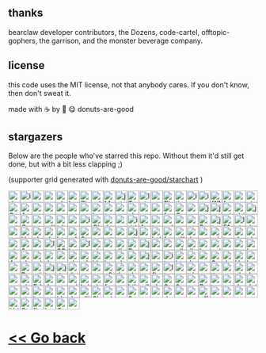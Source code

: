 ## thanks

bearclaw developer contributors, the Dozens, code-cartel, offtopic-gophers, the garrison, and the monster beverage company.

## license

this code uses the MIT license, not that anybody cares. If you don't know, then don't sweat it.

made with ☕ by 🍩 😋 donuts-are-good


## stargazers

Below are the people who've starred this repo. Without them it'd still get done, but with a bit less clapping ;)

(supporter grid generated with [donuts-are-good/starchart](https://github.com/donuts-are-good/starchart) )

<img height=24 width=24 src="https://avatars.githubusercontent.com/u/96031819?v=4" alt="donuts-are-good's avatar" title="donuts-are-good"/><img height=24 width=24 src="https://avatars.githubusercontent.com/u/71332326?v=4" alt="insolitum's avatar" title="insolitum"/><img height=24 width=24 src="https://avatars.githubusercontent.com/u/33086936?v=4" alt="mpldr's avatar" title="mpldr"/><img height=24 width=24 src="https://avatars.githubusercontent.com/u/83341867?v=4" alt="ramenbased's avatar" title="ramenbased"/><img height=24 width=24 src="https://avatars.githubusercontent.com/u/68368?v=4" alt="qbit's avatar" title="qbit"/><img height=24 width=24 src="https://avatars.githubusercontent.com/u/16841626?v=4" alt="horvski's avatar" title="horvski"/><img height=24 width=24 src="https://avatars.githubusercontent.com/u/26520924?v=4" alt="ZinRicky's avatar" title="ZinRicky"/><img height=24 width=24 src="https://avatars.githubusercontent.com/u/6362698?v=4" alt="ralgozino's avatar" title="ralgozino"/><img height=24 width=24 src="https://avatars.githubusercontent.com/u/7098804?v=4" alt="MattDemers's avatar" title="MattDemers"/><img height=24 width=24 src="https://avatars.githubusercontent.com/u/11037782?v=4" alt="jgbrwn's avatar" title="jgbrwn"/><img height=24 width=24 src="https://avatars.githubusercontent.com/u/68560840?v=4" alt="TakenMC's avatar" title="TakenMC"/><img height=24 width=24 src="https://avatars.githubusercontent.com/u/50343470?v=4" alt="luigibarbato's avatar" title="luigibarbato"/><img height=24 width=24 src="https://avatars.githubusercontent.com/u/5232965?v=4" alt="zamicol's avatar" title="zamicol"/><img height=24 width=24 src="https://avatars.githubusercontent.com/u/79346588?v=4" alt="TheShuckduck's avatar" title="TheShuckduck"/><img height=24 width=24 src="https://avatars.githubusercontent.com/u/217?v=4" alt="tkersey's avatar" title="tkersey"/><img height=24 width=24 src="https://avatars.githubusercontent.com/u/353918?v=4" alt="itwars's avatar" title="itwars"/><img height=24 width=24 src="https://avatars.githubusercontent.com/u/56121656?v=4" alt="iamcais's avatar" title="iamcais"/><img height=24 width=24 src="https://avatars.githubusercontent.com/u/23299193?v=4" alt="f1729's avatar" title="f1729"/><img height=24 width=24 src="https://avatars.githubusercontent.com/u/945075?v=4" alt="frankalicious's avatar" title="frankalicious"/><img height=24 width=24 src="https://avatars.githubusercontent.com/u/6848736?v=4" alt="roberthodapp's avatar" title="roberthodapp"/><img height=24 width=24 src="https://avatars.githubusercontent.com/u/28896876?v=4" alt="simulationguest's avatar" title="simulationguest"/><img height=24 width=24 src="https://avatars.githubusercontent.com/u/3662693?v=4" alt="RodrigoHahn's avatar" title="RodrigoHahn"/><img height=24 width=24 src="https://avatars.githubusercontent.com/u/5847?v=4" alt="Apreche's avatar" title="Apreche"/><img height=24 width=24 src="https://avatars.githubusercontent.com/u/31969517?v=4" alt="zubayrrr's avatar" title="zubayrrr"/><img height=24 width=24 src="https://avatars.githubusercontent.com/u/9178352?v=4" alt="mrjk05's avatar" title="mrjk05"/><img height=24 width=24 src="https://avatars.githubusercontent.com/u/3390639?v=4" alt="vorons's avatar" title="vorons"/><img height=24 width=24 src="https://avatars.githubusercontent.com/u/320397?v=4" alt="roycifer's avatar" title="roycifer"/><img height=24 width=24 src="https://avatars.githubusercontent.com/u/1280869?v=4" alt="aveekbhat's avatar" title="aveekbhat"/><img height=24 width=24 src="https://avatars.githubusercontent.com/u/299097?v=4" alt="betatron's avatar" title="betatron"/><img height=24 width=24 src="https://avatars.githubusercontent.com/u/711257?v=4" alt="teeheehee's avatar" title="teeheehee"/><img height=24 width=24 src="https://avatars.githubusercontent.com/u/19192104?v=4" alt="oznogon's avatar" title="oznogon"/><img height=24 width=24 src="https://avatars.githubusercontent.com/u/112922091?v=4" alt="cheetahzone's avatar" title="cheetahzone"/><img height=24 width=24 src="https://avatars.githubusercontent.com/u/2382127?v=4" alt="musicjunkieg's avatar" title="musicjunkieg"/><img height=24 width=24 src="https://avatars.githubusercontent.com/u/405972?v=4" alt="reorx's avatar" title="reorx"/><img height=24 width=24 src="https://avatars.githubusercontent.com/u/198178?v=4" alt="freespace's avatar" title="freespace"/><img height=24 width=24 src="https://avatars.githubusercontent.com/u/62988643?v=4" alt="Owain-S's avatar" title="Owain-S"/><img height=24 width=24 src="https://avatars.githubusercontent.com/u/32872980?v=4" alt="zarquin's avatar" title="zarquin"/><img height=24 width=24 src="https://avatars.githubusercontent.com/u/3323607?v=4" alt="jarrodoxical's avatar" title="jarrodoxical"/><img height=24 width=24 src="https://avatars.githubusercontent.com/u/1361123?v=4" alt="jonanderson10's avatar" title="jonanderson10"/><img height=24 width=24 src="https://avatars.githubusercontent.com/u/2114186?v=4" alt="sriramsamynathan's avatar" title="sriramsamynathan"/><img height=24 width=24 src="https://avatars.githubusercontent.com/u/637415?v=4" alt="sirinath's avatar" title="sirinath"/><img height=24 width=24 src="https://avatars.githubusercontent.com/u/12866?v=4" alt="jpoz's avatar" title="jpoz"/><img height=24 width=24 src="https://avatars.githubusercontent.com/u/104114432?v=4" alt="artlesshao's avatar" title="artlesshao"/><img height=24 width=24 src="https://avatars.githubusercontent.com/u/899321?v=4" alt="GreyDev's avatar" title="GreyDev"/><img height=24 width=24 src="https://avatars.githubusercontent.com/u/30691152?v=4" alt="notjedi's avatar" title="notjedi"/><img height=24 width=24 src="https://avatars.githubusercontent.com/u/3295092?v=4" alt="adityasanka's avatar" title="adityasanka"/><img height=24 width=24 src="https://avatars.githubusercontent.com/u/8691?v=4" alt="triptych's avatar" title="triptych"/><img height=24 width=24 src="https://avatars.githubusercontent.com/u/7477233?v=4" alt="vopi181's avatar" title="vopi181"/><img height=24 width=24 src="https://avatars.githubusercontent.com/u/1605764?v=4" alt="igufi's avatar" title="igufi"/><img height=24 width=24 src="https://avatars.githubusercontent.com/u/3900482?v=4" alt="GlenDC's avatar" title="GlenDC"/><img height=24 width=24 src="https://avatars.githubusercontent.com/u/5395723?v=4" alt="daveschumaker's avatar" title="daveschumaker"/><img height=24 width=24 src="https://avatars.githubusercontent.com/u/704872?v=4" alt="oudommeas's avatar" title="oudommeas"/><img height=24 width=24 src="https://avatars.githubusercontent.com/u/12671072?v=4" alt="iddan's avatar" title="iddan"/><img height=24 width=24 src="https://avatars.githubusercontent.com/u/6514772?v=4" alt="AquariusDue's avatar" title="AquariusDue"/><img height=24 width=24 src="https://avatars.githubusercontent.com/u/11752923?v=4" alt="tockards's avatar" title="tockards"/><img height=24 width=24 src="https://avatars.githubusercontent.com/u/150282?v=4" alt="asiermartinez's avatar" title="asiermartinez"/><img height=24 width=24 src="https://avatars.githubusercontent.com/u/4990437?v=4" alt="msubhash's avatar" title="msubhash"/><img height=24 width=24 src="https://avatars.githubusercontent.com/u/78207862?v=4" alt="romainpaoli's avatar" title="romainpaoli"/><img height=24 width=24 src="https://avatars.githubusercontent.com/u/868085?v=4" alt="Bedrovelsen's avatar" title="Bedrovelsen"/><img height=24 width=24 src="https://avatars.githubusercontent.com/u/7276380?v=4" alt="jlapaix's avatar" title="jlapaix"/><img height=24 width=24 src="https://avatars.githubusercontent.com/u/22991189?v=4" alt="5183nischal's avatar" title="5183nischal"/><img height=24 width=24 src="https://avatars.githubusercontent.com/u/7662793?v=4" alt="lukegg's avatar" title="lukegg"/><img height=24 width=24 src="https://avatars.githubusercontent.com/u/14281246?v=4" alt="dostie's avatar" title="dostie"/><img height=24 width=24 src="https://avatars.githubusercontent.com/u/30656767?v=4" alt="samcottle's avatar" title="samcottle"/><img height=24 width=24 src="https://avatars.githubusercontent.com/u/1638561?v=4" alt="HarrisonJackson's avatar" title="HarrisonJackson"/><img height=24 width=24 src="https://avatars.githubusercontent.com/u/8758132?v=4" alt="vladyio's avatar" title="vladyio"/><img height=24 width=24 src="https://avatars.githubusercontent.com/u/566844?v=4" alt="christoph00's avatar" title="christoph00"/><img height=24 width=24 src="https://avatars.githubusercontent.com/u/84460?v=4" alt="hwartig's avatar" title="hwartig"/><img height=24 width=24 src="https://avatars.githubusercontent.com/u/124629954?v=4" alt="ad-laurentius's avatar" title="ad-laurentius"/><img height=24 width=24 src="https://avatars.githubusercontent.com/u/104367919?v=4" alt="0x5f3's avatar" title="0x5f3"/><img height=24 width=24 src="https://avatars.githubusercontent.com/u/10968765?v=4" alt="yenbekbay's avatar" title="yenbekbay"/><img height=24 width=24 src="https://avatars.githubusercontent.com/u/75768?v=4" alt="mtron's avatar" title="mtron"/><img height=24 width=24 src="https://avatars.githubusercontent.com/u/37990858?v=4" alt="goranmoomin's avatar" title="goranmoomin"/><img height=24 width=24 src="https://avatars.githubusercontent.com/u/1237070?v=4" alt="julianxhokaxhiu's avatar" title="julianxhokaxhiu"/><img height=24 width=24 src="https://avatars.githubusercontent.com/u/68597908?v=4" alt="cosmic-flood's avatar" title="cosmic-flood"/><img height=24 width=24 src="https://avatars.githubusercontent.com/u/519433?v=4" alt="kaishin's avatar" title="kaishin"/><img height=24 width=24 src="https://avatars.githubusercontent.com/u/1113057?v=4" alt="fediaFedia's avatar" title="fediaFedia"/><img height=24 width=24 src="https://avatars.githubusercontent.com/u/35896706?v=4" alt="villacreses's avatar" title="villacreses"/><img height=24 width=24 src="https://avatars.githubusercontent.com/u/20537723?v=4" alt="dev-oskar's avatar" title="dev-oskar"/><img height=24 width=24 src="https://avatars.githubusercontent.com/u/15796851?v=4" alt="crendl's avatar" title="crendl"/><img height=24 width=24 src="https://avatars.githubusercontent.com/u/73650?v=4" alt="mickume's avatar" title="mickume"/><img height=24 width=24 src="https://avatars.githubusercontent.com/u/6660327?v=4" alt="t-var-s's avatar" title="t-var-s"/><img height=24 width=24 src="https://avatars.githubusercontent.com/u/7101501?v=4" alt="devnullity's avatar" title="devnullity"/><img height=24 width=24 src="https://avatars.githubusercontent.com/u/109930734?v=4" alt="vietphan-ioof's avatar" title="vietphan-ioof"/><img height=24 width=24 src="https://avatars.githubusercontent.com/u/26771145?v=4" alt="nicoloval's avatar" title="nicoloval"/><img height=24 width=24 src="https://avatars.githubusercontent.com/u/80297231?v=4" alt="0q2's avatar" title="0q2"/><img height=24 width=24 src="https://avatars.githubusercontent.com/u/136868?v=4" alt="zsellera's avatar" title="zsellera"/><img height=24 width=24 src="https://avatars.githubusercontent.com/u/749990?v=4" alt="lixoo81's avatar" title="lixoo81"/><img height=24 width=24 src="https://avatars.githubusercontent.com/u/68392445?v=4" alt="3Samourai's avatar" title="3Samourai"/><img height=24 width=24 src="https://avatars.githubusercontent.com/u/20612065?v=4" alt="korbiniak's avatar" title="korbiniak"/><img height=24 width=24 src="https://avatars.githubusercontent.com/u/53429650?v=4" alt="llgdd's avatar" title="llgdd"/><img height=24 width=24 src="https://avatars.githubusercontent.com/u/32209952?v=4" alt="aimen08's avatar" title="aimen08"/><img height=24 width=24 src="https://avatars.githubusercontent.com/u/16998799?v=4" alt="amadeuspagel's avatar" title="amadeuspagel"/><img height=24 width=24 src="https://avatars.githubusercontent.com/u/2486?v=4" alt="dingyi's avatar" title="dingyi"/><img height=24 width=24 src="https://avatars.githubusercontent.com/u/4614666?v=4" alt="Donnie's avatar" title="Donnie"/><img height=24 width=24 src="https://avatars.githubusercontent.com/u/105774456?v=4" alt="jacekschefler's avatar" title="jacekschefler"/><img height=24 width=24 src="https://avatars.githubusercontent.com/u/33498670?v=4" alt="norflin321's avatar" title="norflin321"/><img height=24 width=24 src="https://avatars.githubusercontent.com/u/395669?v=4" alt="azappella's avatar" title="azappella"/><img height=24 width=24 src="https://avatars.githubusercontent.com/u/5180878?v=4" alt="nik-s's avatar" title="nik-s"/><img height=24 width=24 src="https://avatars.githubusercontent.com/u/8069338?v=4" alt="djakaitis's avatar" title="djakaitis"/><img height=24 width=24 src="https://avatars.githubusercontent.com/u/76632257?v=4" alt="hollisticated-horse's avatar" title="hollisticated-horse"/><img height=24 width=24 src="https://avatars.githubusercontent.com/u/75911458?v=4" alt="voidptrptr's avatar" title="voidptrptr"/><img height=24 width=24 src="https://avatars.githubusercontent.com/u/22041463?v=4" alt="antiops's avatar" title="antiops"/><img height=24 width=24 src="https://avatars.githubusercontent.com/u/1075965?v=4" alt="takuan-osho's avatar" title="takuan-osho"/><img height=24 width=24 src="https://avatars.githubusercontent.com/u/8179545?v=4" alt="boxreb14's avatar" title="boxreb14"/><img height=24 width=24 src="https://avatars.githubusercontent.com/u/480724?v=4" alt="Amorymeltzer's avatar" title="Amorymeltzer"/><img height=24 width=24 src="https://avatars.githubusercontent.com/u/17181697?v=4" alt="chriswmartin's avatar" title="chriswmartin"/><img height=24 width=24 src="https://avatars.githubusercontent.com/u/6106530?v=4" alt="gridhawk's avatar" title="gridhawk"/><img height=24 width=24 src="https://avatars.githubusercontent.com/u/788347?v=4" alt="danielrangelmoreira's avatar" title="danielrangelmoreira"/><img height=24 width=24 src="https://avatars.githubusercontent.com/u/59229571?v=4" alt="quaintdev's avatar" title="quaintdev"/><img height=24 width=24 src="https://avatars.githubusercontent.com/u/7931934?v=4" alt="vinayrkumar's avatar" title="vinayrkumar"/><img height=24 width=24 src="https://avatars.githubusercontent.com/u/76493188?v=4" alt="whoibrar's avatar" title="whoibrar"/><img height=24 width=24 src="https://avatars.githubusercontent.com/u/29458506?v=4" alt="klaaay's avatar" title="klaaay"/><img height=24 width=24 src="https://avatars.githubusercontent.com/u/7111195?v=4" alt="bulbfreeman's avatar" title="bulbfreeman"/><img height=24 width=24 src="https://avatars.githubusercontent.com/u/58447309?v=4" alt="ohmygaugh-crypto's avatar" title="ohmygaugh-crypto"/><img height=24 width=24 src="https://avatars.githubusercontent.com/u/6293209?v=4" alt="mixedup4x4's avatar" title="mixedup4x4"/><img height=24 width=24 src="https://avatars.githubusercontent.com/u/57324475?v=4" alt="jamesauburn's avatar" title="jamesauburn"/><img height=24 width=24 src="https://avatars.githubusercontent.com/u/72028038?v=4" alt="yasledesma's avatar" title="yasledesma"/><img height=24 width=24 src="https://avatars.githubusercontent.com/u/11488356?v=4" alt="ibrahimBeladi's avatar" title="ibrahimBeladi"/><img height=24 width=24 src="https://avatars.githubusercontent.com/u/1606496?v=4" alt="htwyford's avatar" title="htwyford"/><img height=24 width=24 src="https://avatars.githubusercontent.com/u/17311736?v=4" alt="JohnBeyene's avatar" title="JohnBeyene"/><img height=24 width=24 src="https://avatars.githubusercontent.com/u/45949667?v=4" alt="samuelbutler's avatar" title="samuelbutler"/><img height=24 width=24 src="https://avatars.githubusercontent.com/u/884093?v=4" alt="SalGnt's avatar" title="SalGnt"/><img height=24 width=24 src="https://avatars.githubusercontent.com/u/3454131?v=4" alt="dcchambers's avatar" title="dcchambers"/><img height=24 width=24 src="https://avatars.githubusercontent.com/u/1859330?v=4" alt="Hazzamanic's avatar" title="Hazzamanic"/><img height=24 width=24 src="https://avatars.githubusercontent.com/u/105516142?v=4" alt="hrshshrma's avatar" title="hrshshrma"/><img height=24 width=24 src="https://avatars.githubusercontent.com/u/22394761?v=4" alt="orguetta's avatar" title="orguetta"/><img height=24 width=24 src="https://avatars.githubusercontent.com/u/7016247?v=4" alt="Pome-ro's avatar" title="Pome-ro"/><img height=24 width=24 src="https://avatars.githubusercontent.com/u/188119?v=4" alt="mikelittman's avatar" title="mikelittman"/><img height=24 width=24 src="https://avatars.githubusercontent.com/u/20298238?v=4" alt="jlucansky's avatar" title="jlucansky"/><img height=24 width=24 src="https://avatars.githubusercontent.com/u/8195?v=4" alt="jdoss's avatar" title="jdoss"/><img height=24 width=24 src="https://avatars.githubusercontent.com/u/6575619?v=4" alt="dedisuryadi's avatar" title="dedisuryadi"/><img height=24 width=24 src="https://avatars.githubusercontent.com/u/10601857?v=4" alt="andygeorge's avatar" title="andygeorge"/><img height=24 width=24 src="https://avatars.githubusercontent.com/u/483133?v=4" alt="vonmoltke's avatar" title="vonmoltke"/><img height=24 width=24 src="https://avatars.githubusercontent.com/u/35631?v=4" alt="a2800276's avatar" title="a2800276"/><img height=24 width=24 src="https://avatars.githubusercontent.com/u/328805?v=4" alt="theodesp's avatar" title="theodesp"/><img height=24 width=24 src="https://avatars.githubusercontent.com/u/5408720?v=4" alt="alexander-daniel's avatar" title="alexander-daniel"/><img height=24 width=24 src="https://avatars.githubusercontent.com/u/54605129?v=4" alt="noopsy's avatar" title="noopsy"/><img height=24 width=24 src="https://avatars.githubusercontent.com/u/122326493?v=4" alt="flatherz's avatar" title="flatherz"/><img height=24 width=24 src="https://avatars.githubusercontent.com/u/25562257?v=4" alt="litong-2017's avatar" title="litong-2017"/><img height=24 width=24 src="https://avatars.githubusercontent.com/u/4022487?v=4" alt="nyavorski's avatar" title="nyavorski"/><img height=24 width=24 src="https://avatars.githubusercontent.com/u/23124818?v=4" alt="tristanisham's avatar" title="tristanisham"/><img height=24 width=24 src="https://avatars.githubusercontent.com/u/2972950?v=4" alt="andryyy's avatar" title="andryyy"/><img height=24 width=24 src="https://avatars.githubusercontent.com/u/10456776?v=4" alt="ttgmichael's avatar" title="ttgmichael"/><img height=24 width=24 src="https://avatars.githubusercontent.com/u/355470?v=4" alt="usysrc's avatar" title="usysrc"/><img height=24 width=24 src="https://avatars.githubusercontent.com/u/96203496?v=4" alt="elpibegeek's avatar" title="elpibegeek"/><img height=24 width=24 src="https://avatars.githubusercontent.com/u/2591991?v=4" alt="JanJastrow's avatar" title="JanJastrow"/><img height=24 width=24 src="https://avatars.githubusercontent.com/u/16630701?v=4" alt="sophiabrandt's avatar" title="sophiabrandt"/><img height=24 width=24 src="https://avatars.githubusercontent.com/u/1719781?v=4" alt="pinpox's avatar" title="pinpox"/><img height=24 width=24 src="https://avatars.githubusercontent.com/u/2746374?v=4" alt="EdenEast's avatar" title="EdenEast"/><img height=24 width=24 src="https://avatars.githubusercontent.com/u/5291803?v=4" alt="doubleplusc's avatar" title="doubleplusc"/><img height=24 width=24 src="https://avatars.githubusercontent.com/u/102169?v=4" alt="usmanakram232's avatar" title="usmanakram232"/><img height=24 width=24 src="https://avatars.githubusercontent.com/u/8074?v=4" alt="grigio's avatar" title="grigio"/><img height=24 width=24 src="https://avatars.githubusercontent.com/u/624840?v=4" alt="briantkelley's avatar" title="briantkelley"/><img height=24 width=24 src="https://avatars.githubusercontent.com/u/5170612?v=4" alt="algustionesa's avatar" title="algustionesa"/><img height=24 width=24 src="https://avatars.githubusercontent.com/u/55907409?v=4" alt="fvckgrimm's avatar" title="fvckgrimm"/><img height=24 width=24 src="https://avatars.githubusercontent.com/u/16800558?v=4" alt="carterbourette's avatar" title="carterbourette"/><img height=24 width=24 src="https://avatars.githubusercontent.com/u/3750869?v=4" alt="ktkization's avatar" title="ktkization"/><img height=24 width=24 src="https://avatars.githubusercontent.com/u/64283810?v=4" alt="williycole's avatar" title="williycole"/><img height=24 width=24 src="https://avatars.githubusercontent.com/u/292738?v=4" alt="clsource's avatar" title="clsource"/><img height=24 width=24 src="https://avatars.githubusercontent.com/u/1036163?v=4" alt="SantoshSrinivas79's avatar" title="SantoshSrinivas79"/><img height=24 width=24 src="https://avatars.githubusercontent.com/u/20716142?v=4" alt="3raxton's avatar" title="3raxton"/><img height=24 width=24 src="https://avatars.githubusercontent.com/u/43866912?v=4" alt="vmc-7645's avatar" title="vmc-7645"/><img height=24 width=24 src="https://avatars.githubusercontent.com/u/58074586?v=4" alt="Daeraxa's avatar" title="Daeraxa"/><img height=24 width=24 src="https://avatars.githubusercontent.com/u/4571498?v=4" alt="tsujp's avatar" title="tsujp"/><img height=24 width=24 src="https://avatars.githubusercontent.com/u/16623935?v=4" alt="mzfr's avatar" title="mzfr"/><img height=24 width=24 src="https://avatars.githubusercontent.com/u/46460041?v=4" alt="daviduzondu's avatar" title="daviduzondu"/><img height=24 width=24 src="https://avatars.githubusercontent.com/u/12391?v=4" alt="dai's avatar" title="dai"/><img height=24 width=24 src="https://avatars.githubusercontent.com/u/6857926?v=4" alt="monopoly-db's avatar" title="monopoly-db"/><img height=24 width=24 src="https://avatars.githubusercontent.com/u/1509718?v=4" alt="atre14's avatar" title="atre14"/><img height=24 width=24 src="https://avatars.githubusercontent.com/u/1743504?v=4" alt="bocke's avatar" title="bocke"/><img height=24 width=24 src="https://avatars.githubusercontent.com/u/609828?v=4" alt="gpaes's avatar" title="gpaes"/><img height=24 width=24 src="https://avatars.githubusercontent.com/u/68492?v=4" alt="klebertertulino's avatar" title="klebertertulino"/><img height=24 width=24 src="https://avatars.githubusercontent.com/u/64837?v=4" alt="dmje's avatar" title="dmje"/><img height=24 width=24 src="https://avatars.githubusercontent.com/u/178641?v=4" alt="ellisonleao's avatar" title="ellisonleao"/><img height=24 width=24 src="https://avatars.githubusercontent.com/u/14279561?v=4" alt="Skyth3r's avatar" title="Skyth3r"/><img height=24 width=24 src="https://avatars.githubusercontent.com/u/93241?v=4" alt="michaelsmanley's avatar" title="michaelsmanley"/><img height=24 width=24 src="https://avatars.githubusercontent.com/u/1837916?v=4" alt="approximate's avatar" title="approximate"/><img height=24 width=24 src="https://avatars.githubusercontent.com/u/74379074?v=4" alt="2-1-1-2's avatar" title="2-1-1-2"/><img height=24 width=24 src="https://avatars.githubusercontent.com/u/55332216?v=4" alt="aaronkebede's avatar" title="aaronkebede"/><img height=24 width=24 src="https://avatars.githubusercontent.com/u/1545613?v=4" alt="nazgu1's avatar" title="nazgu1"/><img height=24 width=24 src="https://avatars.githubusercontent.com/u/11729897?v=4" alt="davidhaley's avatar" title="davidhaley"/><img height=24 width=24 src="https://avatars.githubusercontent.com/u/6173511?v=4" alt="yasmeen's avatar" title="yasmeen"/><img height=24 width=24 src="https://avatars.githubusercontent.com/u/1157246?v=4" alt="rwcrooks's avatar" title="rwcrooks"/><img height=24 width=24 src="https://avatars.githubusercontent.com/u/18105154?v=4" alt="offsounder's avatar" title="offsounder"/><img height=24 width=24 src="https://avatars.githubusercontent.com/u/8810597?v=4" alt="vaygr's avatar" title="vaygr"/><img height=24 width=24 src="https://avatars.githubusercontent.com/u/1420610?v=4" alt="terretta's avatar" title="terretta"/><img height=24 width=24 src="https://avatars.githubusercontent.com/u/44780846?v=4" alt="arrow2nd's avatar" title="arrow2nd"/><img height=24 width=24 src="https://avatars.githubusercontent.com/u/3395967?v=4" alt="puzzeljp's avatar" title="puzzeljp"/><img height=24 width=24 src="https://avatars.githubusercontent.com/u/82786436?v=4" alt="khira9504's avatar" title="khira9504"/><img height=24 width=24 src="https://avatars.githubusercontent.com/u/11828868?v=4" alt="StanleyLW's avatar" title="StanleyLW"/><img height=24 width=24 src="https://avatars.githubusercontent.com/u/6913198?v=4" alt="firestack's avatar" title="firestack"/><img height=24 width=24 src="https://avatars.githubusercontent.com/u/3195146?v=4" alt="banderson443's avatar" title="banderson443"/><img height=24 width=24 src="https://avatars.githubusercontent.com/u/39137?v=4" alt="Gooseus's avatar" title="Gooseus"/><img height=24 width=24 src="https://avatars.githubusercontent.com/u/13027104?v=4" alt="ymkz's avatar" title="ymkz"/>

# [<< Go back](https://github.com/donuts-are-good/bearclaw/blob/master/markdown/README.md)